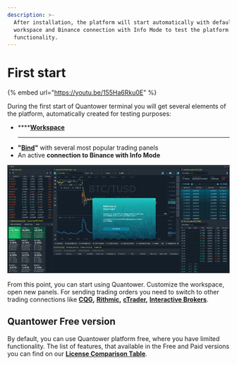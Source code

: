 ```yaml
---
description: >-
  After installation, the platform will start automatically with default
  workspace and Binance connection with Info Mode to test the platform's
  functionality.
---
```


# First start

{% embed url="https://youtu.be/155Ha6Rku0E" %}

During the first start of Quantower terminal you will get several elements of the platform, automatically created for testing purposes: 

* \*\*\*\*[**Workspace**](https://help.quantower.com/getting-started/workspaces-binds-groups#workspaces)
  ****
* **"**[**Bind**](https://help.quantower.com/getting-started/workspaces-binds-groups#binds)**"** with several most popular trading panels
* An active **connection to Binance with Info Mode**

![Default Workspace with merged panels in Bind](../.gitbook/assets/default-workspace.png)

From this point, you can start using Quantower. Customize the workspace, open new panels. For sending trading orders you need to switch to other trading connections like [**CQG**](../connections/connection-to-cqg-amp-futures/)**,** [**Rithmic**](../connections/connection-to-rithmic.md)**,** [**cTrader**](../connections/connection-to-ctrader/)**,** [**Interactive Brokers**](../connections/connect-quantower-to-interactive-broker.md). 

## Quantower Free version

By default, you can use Quantower platform free, where you have limited functionality. The list of features, that available in the Free and Paid versions you can find on our [**License Comparison Table**](license-comparison.md).

